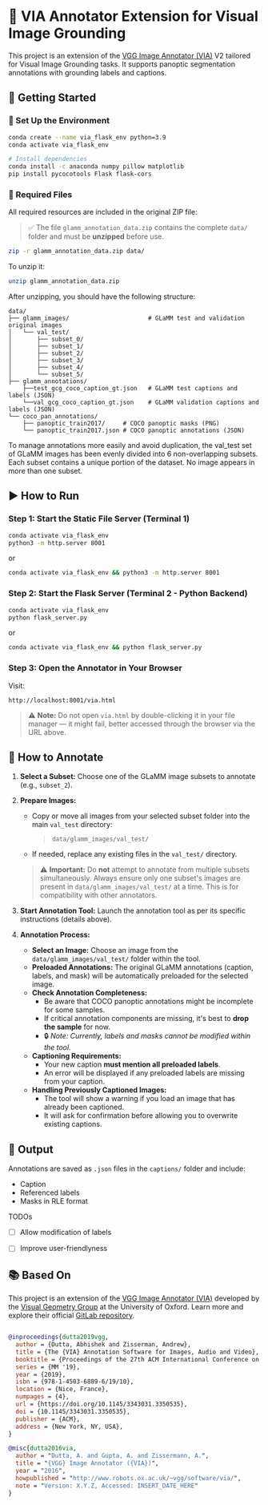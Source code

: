 # 📌 VIA Annotator Extension for Visual Image Grounding

This project is an extension of the [VGG Image Annotator (VIA)](https://www.robots.ox.ac.uk/~vgg/software/via/) V2 tailored for Visual Image Grounding tasks. It supports panoptic segmentation annotations with grounding labels and captions.
## 🚀 Getting Started
### 🔧 Set Up the Environment
```bash
conda create --name via_flask_env python=3.9
conda activate via_flask_env

# Install dependencies
conda install -c anaconda numpy pillow matplotlib
pip install pycocotools Flask flask-cors
```
### 📁 Required Files
All required resources are included in the original ZIP file:

> ✅ The file `glamm_annotation_data.zip` contains the complete `data/` folder and must be **unzipped** before use.

```bash
zip -r glamm_annotation_data.zip data/
```

To unzip it:

```bash
unzip glamm_annotation_data.zip
```
After unzipping, you should have the following structure:

```text
data/
├── glamm_images/                      # GLaMM test and validation original images 
│   └── val_test/
│       ├── subset_0/
│       ├── subset_1/
│       ├── subset_2/
│       ├── subset_3/
│       ├── subset_4/
│       └── subset_5/
├── glamm_annotations/      
    ├──test_gcg_coco_caption_gt.json   # GLaMM test captions and labels (JSON)
    └──val_gcg_coco_caption_gt.json    # GLaMM validation captions and labels (JSON)
└── coco_pan_annotations/
    ├── panoptic_train2017/     # COCO panoptic masks (PNG)
    └── panoptic_train2017.json # COCO panoptic annotations (JSON)
```

To manage annotations more easily and avoid duplication, the val_test set of GLaMM images has been evenly divided into 6 non-overlapping subsets. 
Each subset contains a unique portion of the dataset. No image appears in more than one subset.

## ▶️ How to Run
### Step 1: Start the Static File Server (Terminal 1)
```bash
conda activate via_flask_env
python3 -m http.server 8001
```
or 
```bash
conda activate via_flask_env && python3 -m http.server 8001
```

### Step 2: Start the Flask Server (Terminal 2 - Python Backend)
```bash
conda activate via_flask_env
python flask_server.py
```
or 
```bash
conda activate via_flask_env && python flask_server.py
```

### Step 3: Open the Annotator in Your Browser

Visit:
```
http://localhost:8001/via.html
```
> ⚠️ **Note:** Do not open `via.html` by double-clicking it in your file manager — it might fail, better accessed through the browser via the URL above.

## 📝 How to Annotate

1.  **Select a Subset:** Choose one of the GLaMM image subsets to annotate (e.g., `subset_2`).

2.  **Prepare Images:**
    *   Copy or move all images from your selected subset folder into the main `val_test` directory:
        > `data/glamm_images/val_test/`
    *   If needed, replace any existing files in the `val_test/` directory.

    > ⚠️ **Important:** Do **not** attempt to annotate from multiple subsets simultaneously. Always ensure only one subset's images are present in `data/glamm_images/val_test/` at a time. This is for compatibility with other annotators. 

3.  **Start Annotation Tool:** Launch the annotation tool as per its specific instructions (details above).

4.  **Annotation Process:**
    *   **Select an Image:** Choose an image from the `data/glamm_images/val_test/` folder within the tool.
    *   **Preloaded Annotations:** The original GLaMM annotations (caption, labels, and mask) will be automatically preloaded for the selected image.
    *   **Check Annotation Completeness:**
        *   Be aware that COCO panoptic annotations might be incomplete for some samples.
        *   If critical annotation components are missing, it's best to **drop the sample** for now.
        *   🔒 *Note: Currently, labels and masks cannot be modified within the tool.*
    *   **Captioning Requirements:**
        *   Your new caption **must mention all preloaded labels**.
        *   An error will be displayed if any preloaded labels are missing from your caption.
    *   **Handling Previously Captioned Images:**
        *   The tool will show a warning if you load an image that has already been captioned.
        *   It will ask for confirmation before allowing you to overwrite existing captions.

## 💾 Output

Annotations are saved as `.json` files in the `captions/` folder and include:
*   Caption
*   Referenced labels
*   Masks in RLE format

TODOs 
- [ ] Allow modification of labels
- [ ] Improve user-friendlyness


## 📚 Based On

This project is an extension of the [VGG Image Annotator (VIA)](https://www.robots.ox.ac.uk/~vgg/software/via/) developed by the [Visual Geometry Group](http://www.robots.ox.ac.uk/~vgg/) at the University of Oxford. Learn more and explore their official [GitLab repository](https://gitlab.com/vgg/via).

```bibtex

@inproceedings{dutta2019vgg,
  author = {Dutta, Abhishek and Zisserman, Andrew},
  title = {The {VIA} Annotation Software for Images, Audio and Video},
  booktitle = {Proceedings of the 27th ACM International Conference on Multimedia},
  series = {MM '19},
  year = {2019},
  isbn = {978-1-4503-6889-6/19/10},
  location = {Nice, France},
  numpages = {4},
  url = {https://doi.org/10.1145/3343031.3350535},
  doi = {10.1145/3343031.3350535},
  publisher = {ACM},
  address = {New York, NY, USA},
} 

@misc{dutta2016via,
  author = "Dutta, A. and Gupta, A. and Zissermann, A.",
  title = "{VGG} Image Annotator ({VIA})",
  year = "2016",
  howpublished = "http://www.robots.ox.ac.uk/~vgg/software/via/",
  note = "Version: X.Y.Z, Accessed: INSERT_DATE_HERE" 
}
```
